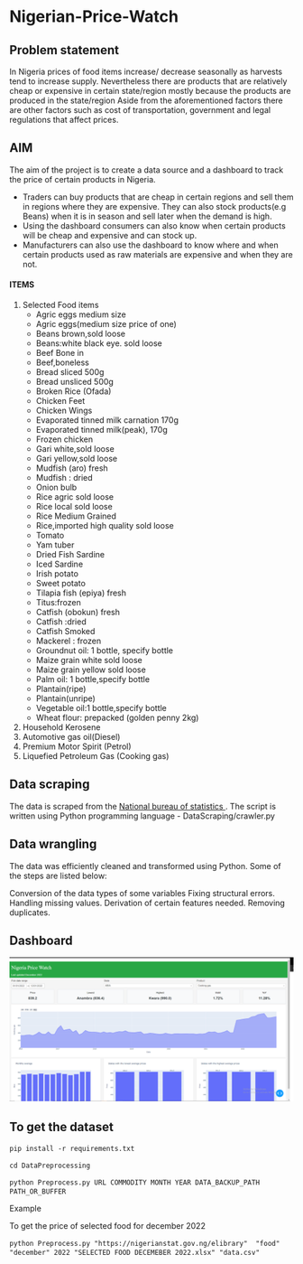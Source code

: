 # **Nigerian-Price-Watch**
## Problem statement
In Nigeria prices of food items increase/ decrease seasonally as harvests tend to increase supply. Nevertheless there are products that are relatively cheap or expensive in certain state/region mostly because the products are produced in the state/region
Aside from the aforementioned factors there are other factors such as cost of transportation, government and legal regulations that affect prices. 

## AIM
The aim of the project is to create a data source and a dashboard to track the price of certain products in Nigeria. 
* Traders can buy products that are cheap in certain regions and sell them in regions where they are expensive. They can also stock products(e.g Beans) when it is in season and sell later when the demand is high.
* Using the dashboard consumers can also know when certain products will be cheap and expensive and can stock up.
* Manufacturers can also use the dashboard to know where and when certain products used as raw materials are expensive and when they are not.


<!-- A data source for selected items prices in Nigeria.  -->
<!-- Data source:  -->
<!-- [National bureau of statistics ](https://nigerianstat.gov.ng/)  -->

#### ITEMS
1. Selected Food items
    * Agric eggs medium size
    * Agric eggs(medium size price of one)
    * Beans brown,sold loose
    * Beans:white black eye. sold loose
    * Beef Bone in
    * Beef,boneless
    * Bread sliced 500g
    * Bread unsliced 500g
    * Broken Rice (Ofada)
    * Chicken Feet
    * Chicken Wings
    * Evaporated tinned milk carnation 170g
    * Evaporated tinned milk(peak), 170g
    * Frozen chicken
    * Gari white,sold loose
    * Gari yellow,sold loose
    * Mudfish (aro) fresh
    * Mudfish : dried
    * Onion bulb
    * Rice agric sold loose
    * Rice local sold loose
    * Rice Medium Grained
    * Rice,imported high quality sold loose
    * Tomato
    * Yam tuber
    * Dried Fish Sardine
    * Iced Sardine
    * Irish potato
    * Sweet potato
    * Tilapia fish (epiya) fresh
    * Titus:frozen
    * Catfish (obokun) fresh
    * Catfish :dried
    * Catfish Smoked
    * Mackerel : frozen
    * Groundnut oil: 1 bottle, specify bottle
    * Maize grain white sold loose
    * Maize grain yellow sold loose
    * Palm oil: 1 bottle,specify bottle
    * Plantain(ripe)
    * Plantain(unripe)
    * Vegetable oil:1 bottle,specify bottle
    * Wheat flour: prepacked (golden penny 2kg)
2. Household Kerosene
3. Automotive gas oil(Diesel)
4. Premium Motor Spirit (Petrol)
5. Liquefied Petroleum Gas (Cooking gas)

## Data scraping
The data is scraped from the [National bureau of statistics ](https://nigerianstat.gov.ng/). The script is written using Python programming language - DataScraping/crawler.py

## Data wrangling
The data was efficiently cleaned and transformed using Python. Some of the steps are listed below:

Conversion of the data types of some variables
Fixing structural errors.
Handling missing values.
Derivation of certain features needed.
Removing duplicates.

## Dashboard
<!-- <img src="./2/to/img.jpg" alt="Dashboard /> -->

<img src="Dashboard\dasboard.PNG" alt="Dashboard" />


## To get the dataset

```
pip install -r requirements.txt
```
```
cd DataPreprocessing
```

```
python Preprocess.py URL COMMODITY MONTH YEAR DATA_BACKUP_PATH PATH_OR_BUFFER
````

<p>Example</p>

To get the price of selected food for december 2022
```
python Preprocess.py "https://nigerianstat.gov.ng/elibrary"  "food" "december" 2022 "SELECTED FOOD DECEMEBER 2022.xlsx" "data.csv"

```






